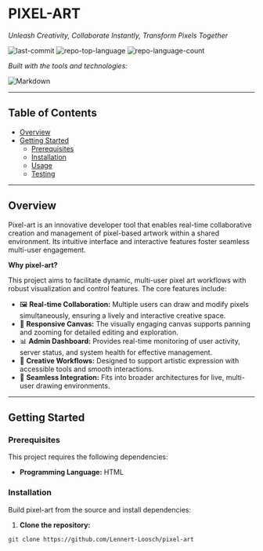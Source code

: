 # PIXEL-ART
*Unleash Creativity, Collaborate Instantly, Transform Pixels Together*

![last-commit](https://img.shields.io/github/last-commit/Lennert-Loosch/pixel-art?style=flat&logo=git&logoColor=white&color=0080ff)
![repo-top-language](https://img.shields.io/github/languages/top/Lennert-Loosch/pixel-art?style=flat&color=0080ff)
![repo-language-count](https://img.shields.io/github/languages/count/Lennert-Loosch/pixel-art?style=flat&color=0080ff)

*Built with the tools and technologies:*

![Markdown](https://img.shields.io/badge/Markdown-000000.svg?style=flat&logo=Markdown&logoColor=white)

---

## Table of Contents

- [Overview](#overview)
- [Getting Started](#getting-started)  
  - [Prerequisites](#prerequisites)  
  - [Installation](#installation)  
  - [Usage](#usage)  
  - [Testing](#testing)  

---

## Overview

Pixel-art is an innovative developer tool that enables real-time collaborative creation and management of pixel-based artwork within a shared environment. Its intuitive interface and interactive features foster seamless multi-user engagement.

**Why pixel-art?**  

This project aims to facilitate dynamic, multi-user pixel art workflows with robust visualization and control features. The core features include:

- 🖼️ **Real-time Collaboration:** Multiple users can draw and modify pixels simultaneously, ensuring a lively and interactive creative space.  
- 🧭 **Responsive Canvas:** The visually engaging canvas supports panning and zooming for detailed editing and exploration.  
- 📊 **Admin Dashboard:** Provides real-time monitoring of user activity, server status, and system health for effective management.  
- 🎨 **Creative Workflows:** Designed to support artistic expression with accessible tools and smooth interactions.  
- 🔗 **Seamless Integration:** Fits into broader architectures for live, multi-user drawing environments.  

---

## Getting Started

### Prerequisites

This project requires the following dependencies:

- **Programming Language:** HTML  

### Installation

Build pixel-art from the source and install dependencies:

1. **Clone the repository:**

```bash
git clone https://github.com/Lennert-Loosch/pixel-art
